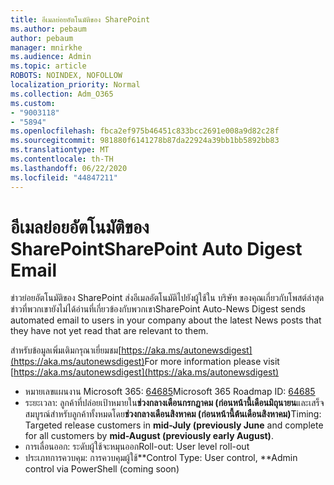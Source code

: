 ```yaml
---
title: อีเมลย่อยอัตโนมัติของ SharePoint
ms.author: pebaum
author: pebaum
manager: mnirkhe
ms.audience: Admin
ms.topic: article
ROBOTS: NOINDEX, NOFOLLOW
localization_priority: Normal
ms.collection: Adm_O365
ms.custom:
- "9003118"
- "5894"
ms.openlocfilehash: fbca2ef975b46451c833bcc2691e008a9d82c28f
ms.sourcegitcommit: 981880f6141278b87da22924a39bb1bb5892bb83
ms.translationtype: MT
ms.contentlocale: th-TH
ms.lasthandoff: 06/22/2020
ms.locfileid: "44847211"
---
```

# <a name="sharepoint-auto-digest-email"></a><span data-ttu-id="10a1d-102">อีเมลย่อยอัตโนมัติของ SharePoint</span><span class="sxs-lookup"><span data-stu-id="10a1d-102">SharePoint Auto Digest Email</span></span>

<span data-ttu-id="10a1d-103">ข่าวย่อยอัตโนมัติของ SharePoint ส่งอีเมลอัตโนมัติไปยังผู้ใช้ใน บริษัท ของคุณเกี่ยวกับโพสต์ล่าสุดข่าวที่พวกเขายังไม่ได้อ่านที่เกี่ยวข้องกับพวกเขา</span><span class="sxs-lookup"><span data-stu-id="10a1d-103">SharePoint Auto-News Digest sends automated email to users in your company about the latest News posts that they have not yet read that are relevant to them.</span></span>

<span data-ttu-id="10a1d-104">สําหรับข้อมูลเพิ่มเติมกรุณาเยี่ยมชม[https://aka.ms/autonewsdigest](https://aka.ms/autonewsdigest)</span><span class="sxs-lookup"><span data-stu-id="10a1d-104">For more information please visit [https://aka.ms/autonewsdigest](https://aka.ms/autonewsdigest)</span></span>

- <span data-ttu-id="10a1d-105">หมายเลขแผนงาน Microsoft 365: [64685](https://www.microsoft.com/microsoft-365/roadmap?filters=&featureid=64685)</span><span class="sxs-lookup"><span data-stu-id="10a1d-105">Microsoft 365 Roadmap ID:  [64685](https://www.microsoft.com/microsoft-365/roadmap?filters=&featureid=64685)</span></span>
- <span data-ttu-id="10a1d-106">ระยะเวลา: ลูกค้าที่ปล่อยเป้าหมายใน**ช่วงกลางเดือนกรกฎาคม (ก่อนหน้านี้เดือนมิถุนายน**และเสร็จสมบูรณ์สําหรับลูกค้าทั้งหมดโดย**ช่วงกลางเดือนสิงหาคม (ก่อนหน้านี้ต้นเดือนสิงหาคม)**</span><span class="sxs-lookup"><span data-stu-id="10a1d-106">Timing: Targeted release customers in  **mid-July (previously June**  and complete for all customers by  **mid-August (previously early August)**.</span></span>
- <span data-ttu-id="10a1d-107">การเลื่อนออก: ระดับผู้ใช้จะหมุนออก</span><span class="sxs-lookup"><span data-stu-id="10a1d-107">Roll-out: User level roll-out</span></span>
- <span data-ttu-id="10a1d-108">ประเภทการควบคุม: การควบคุมผู้ใช้\*\*</span><span class="sxs-lookup"><span data-stu-id="10a1d-108">Control Type: User control,  \*\*Admin control via PowerShell (coming soon)</span></span>
